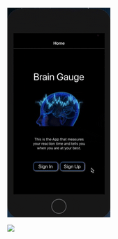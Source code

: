 ![](https://github.com/mattkrebs2000/ReactNativeBrainGaugeFolder/blob/master/frontend/LogIn.gif)

![](https://giphy.com/gifs/WT4nhnsd4p9pecKnc2/html5)
